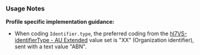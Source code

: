 ### Usage Notes

**Profile specific implementation guidance:**
- When coding `Identifier.type`, the preferred coding from the [hl7VS-identifierType - AU Extended](ValueSet-au-v2-0203-extended.html) value set is "XX" (Organization identifier), sent with a text value "ABN".
